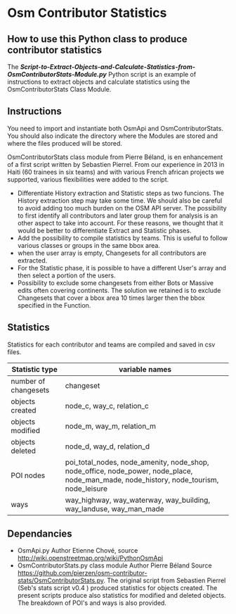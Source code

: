 # Osm Contributor Statistics


## How to use this Python class to produce contributor statistics

The ***Script-to-Extract-Objects-and-Calculate-Statistics-from-OsmContributorStats-Module.py*** Python script is an example of instructions to extract objects and calculate statistics using the OsmContributorStats Class Module.

## Instructions

You need to import and instantiate both OsmApi and OsmContributorStats. You should also indicate the directory where the Modules are stored and where the files produced will be stored.

OsmContributorStats class module from Pierre Béland, is en enhancement of a first script written by Sebastien Pierrel. From our experience in 2013 in Haiti (60 trainees in six teams) and with various French african projects we supported, various flexibilities were added to the script.
* Differentiate History extraction and Statistic steps as two funcions. The History extraction step may take some time. We should also be careful to avoid adding too much burden on the OSM API server. The possibility to first identify all contributors and later group them for analysis is an other aspect to take into account. For these reasons, we thought that it would be better to differentiate Extract and Statistic phases.
* Add the possibility to compile statistics by teams. This is useful to follow various classes or groups in the same bbox area.
* when the user array is empty, Changesets for all contributors are extracted.
* For the Statistic phase, it is possible to have a different User's array and then select a portion of the users. 
* Possibility to exclude some changesets from either Bots or Massive edits often covering continents. The solution we retained is to exclude Changesets that cover a bbox area 10 times larger then the bbox specified in the Function.

## Statistics

Statistics for each contributor and teams are compiled and saved in csv files.

| Statistic type | variable names |
| ------------------------- | ---------------------------------------- |
| number of changesets | changeset |
| objects created | node_c, way_c, relation_c |
| objects modified | node_m, way_m, relation_m |
| objects deleted | node_d, way_d, relation_d |
| POI nodes | poi_total_nodes, node_amenity, node_shop, node_office, node_power, node_place, node_man_made, node_history, node_tourism, node_leisure |
| ways| way_highway, way_waterway, way_building, way_landuse, way_man_made |



## Dependancies

* OsmApi.py Author Etienne Chové, source http://wiki.openstreetmap.org/wiki/PythonOsmApi
* OsmContributorStats.py class module Author Pierre Béland Source https://github.com/pierzen/osm-contributor-stats/OsmContributorStats.py. The original script from Sebastien Pierrel (Seb's stats script v0.4 ) produced statistics for objects created. The present scripts produce also statistics for modified and deleted objects. The breakdown of POI's and ways is also provided.

